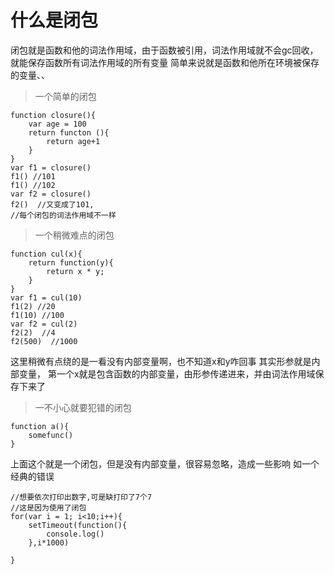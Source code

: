 # 什么是闭包

闭包就是函数和他的词法作用域，由于函数被引用，词法作用域就不会gc回收，就能保存函数所有词法作用域的所有变量
简单来说就是函数和他所在环境被保存的变量、、

> 一个简单的闭包

```
function closure(){
    var age = 100
    return functon (){
        return age+1
    }
}
var f1 = closure()
f1() //101
f1() //102
var f2 = closure()
f2()  //又变成了101,
//每个闭包的词法作用域不一样
```

> 一个稍微难点的闭包

```
function cul(x){
    return function(y){
        return x * y;
    }
}
var f1 = cul(10)
f1(2) //20
f1(10) //100
var f2 = cul(2)
f2(2)  //4
f2(500)  //1000
```

这里稍微有点绕的是一看没有内部变量啊，也不知道x和y咋回事
其实形参就是内部变量，
第一个x就是包含函数的内部变量，由形参传递进来，并由词法作用域保存下来了

> 一不小心就要犯错的闭包

```
function a(){
    somefunc()
}
```
上面这个就是一个闭包，但是没有内部变量，很容易忽略，造成一些影响
如一个经典的错误
```
//想要依次打印出数字,可是缺打印了7个7
//这是因为使用了闭包
for(var i = 1; i<10;i++){
    setTimeout(function(){
        console.log()
    },i*1000)
    
}
```